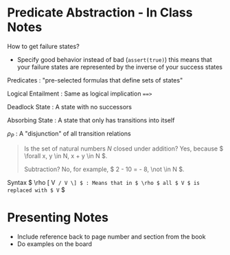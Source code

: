 # Predicate Abstraction - In Class Notes

How to get failure states?

- Specify good behavior instead of bad (`assert(true)`) this means that your failure
  states are represented by the inverse of your success states

Predicates
: "pre-selected formulas that define sets of states"

Logical Entailment 
: Same as logical implication `==>`

Deadlock State 
: A state with no successors 

Absorbing State 
: A state that only has transitions into itself 

$\rho_P$
: A "disjunction" of all transition relations

> Is the set of natural numbers $N$ closed under addition?
> Yes, because $ \forall x, y \in N, x + y \in N $.
>
> Subtraction?
> No, for example, $ 2 - 10 = - 8, \not \in N $.

Syntax $ \rho \[ V`` / V \] $
: Means that in $ \rho $ all $ V $ is replaced with $ V`` $

# Presenting Notes 

- Include reference back to page number and section from the book 
- Do examples on the board 

